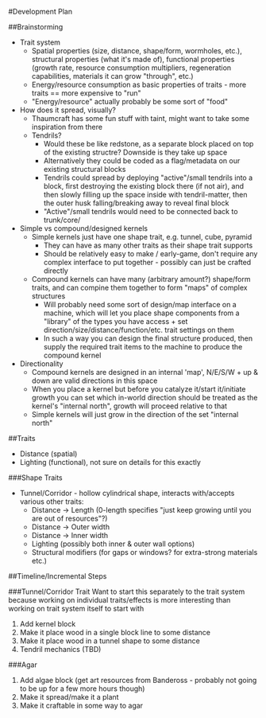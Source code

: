 #Development Plan

##Brainstorming
- Trait system
    - Spatial properties (size, distance, shape/form, wormholes, etc.), structural properties (what it's made of), functional
    properties (growth rate, resource consumption multipliers, regeneration capabilities, materials it can grow
    "through", etc.)
    - Energy/resource consumption as basic properties of traits - more traits == more expensive to "run"
    - "Energy/resource" actually probably be some sort of "food"
- How does it spread, visually? 
    - Thaumcraft has some fun stuff with taint, might want to take some inspiration from there
    - Tendrils?
        - Would these be like redstone, as a separate block placed on top of the existing structre? Downside is they
        take up space
        - Alternatively they could be coded as a flag/metadata on our existing structural blocks
        - Tendrils could spread by deploying "active"/small tendrils into a block, first destroying the existing block
        there (if not air), and then slowly filling up the space inside with tendril-matter, then the outer husk
        falling/breaking away to reveal final block
        - "Active"/small tendrils would need to be connected back to trunk/core/
- Simple vs compound/designed kernels
    - Simple kernels just have one shape trait, e.g. tunnel, cube, pyramid
        - They can have as many other traits as their shape trait supports
        - Should be relatively easy to make / early-game, don't require any complex interface to put together - possibly
        can just be crafted directly
    - Compound kernels can have many (arbitrary amount?) shape/form traits, and can compine them together to form "maps"
    of complex structures
        - Will probably need some sort of design/map interface on a machine, which will let you place shape components
        from a "library" of the types you have access + set direction/size/distance/function/etc. trait settings on them
        - In such a way you can design the final structure produced, then supply the required trait items to the machine
        to produce the compound kernel
- Directionality
    - Compound kernels are designed in an internal 'map', N/E/S/W + up & down are valid directions in this space
    - When you place a kernel but before you catalyze it/start it/initiate growth you can set which in-world direction
    should be treated as the kernel's "internal north", growth will proceed relative to that
    - Simple kernels will just grow in the direction of the set "internal north"

##Traits
- Distance (spatial)
- Lighting (functional), not sure on details for this exactly

###Shape Traits
- Tunnel/Corridor - hollow cylindrical shape, interacts with/accepts various other traits:
    - Distance -> Length (0-length specifies "just keep growing until you are out of resources"?)
    - Distance -> Outer width
    - Distance -> Inner width
    - Lighting (possibly both inner & outer wall options)
    - Structural modifiers (for gaps or windows? for extra-strong materials etc.)
    
    
##Timeline/Incremental Steps

###Tunnel/Corridor Trait
Want to start this separately to the trait system because working on individual traits/effects is more interesting than
working on trait system itself to start with

1. Add kernel block
2. Make it place wood in a single block line to some distance
3. Make it place wood in a tunnel shape to some distance
4. Tendril mechanics (TBD)

###Agar
1. Add algae block (get art resources from Bandeross - probably not going to be up for a few more hours though)
2. Make it spread/make it a plant
3. Make it craftable in some way to agar
